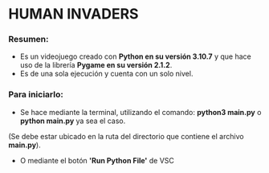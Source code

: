 # HUMAN INVADERS
### Resumen:

* Es un videojuego creado con **Python en su versión 3.10.7** y que hace uso de la librería **Pygame en su versión 2.1.2**.
* Es de una sola ejecución y cuenta con un solo nivel.

### Para iniciarlo:
* Se hace mediante la terminal, utilizando el comando: **python3 main.py** o **python main.py** ya sea el caso.

(Se debe estar ubicado en la ruta del directorio que contiene el archivo **main.py**).

* O mediante el botón **'Run Python File'** de VSC
